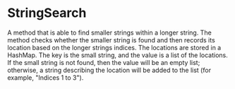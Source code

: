 # StringSearch
A method that is able to find smaller strings within a longer string. The method checks whether the smaller string is found and then records its location based on the longer strings indices. The locations are stored in a HashMap. The key is the small string, and the value is a list of the locations. If the small string is not found, then the value will be an empty list; otherwise, a string describing the location will be added to the list (for example, "Indices 1 to 3").

